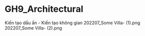# GH9_Architectural
Kiến tạo dấu ấn - Kiến tạo không gian
202207_Some Villa- (1).png
202207_Some Villa- (2).png
